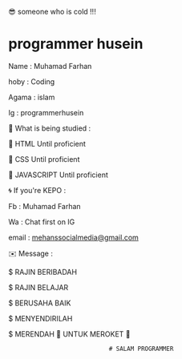 😎 someone who is cold !!!


# programmer husein

Name : Muhamad Farhan 

hoby : Coding

Agama : islam

Ig : programmerhusein



🔎 What is being studied :


👑 HTML                         Until proficient 

👑 CSS                          Until proficient

👑 JAVASCRIPT                   Until proficient 



🌀 If you're KEPO : 


Fb : Muhamad Farhan

Wa : Chat first on IG 

email : mehanssocialmedia@gmail.com



✉️ Message :


$ RAJIN BERIBADAH

$ RAJIN BELAJAR

$ BERUSAHA BAIK

$ MENYENDIRILAH

$ MERENDAH 🚮 UNTUK MEROKET 🚀



                                # SALAM PROGRAMMER
